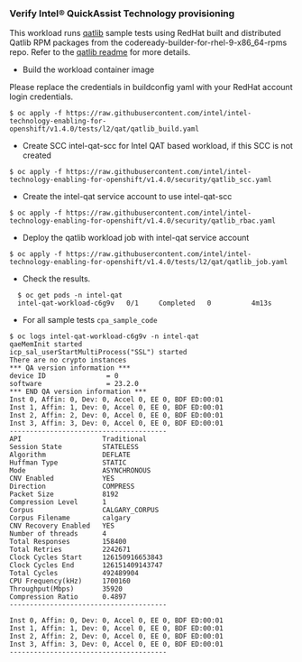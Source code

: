 ### Verify Intel® QuickAssist Technology provisioning
This workload runs [qatlib](https://github.com/intel/qatlib) sample tests using RedHat built and distributed Qatlib RPM packages from the codeready-builder-for-rhel-9-x86_64-rpms repo. Refer to the [qatlib readme](https://github.com/intel/qatlib/blob/main/INSTALL) for more details. 

*	Build the workload container image

Please replace the credentials in buildconfig yaml with your RedHat account login credentials. 

```
$ oc apply -f https://raw.githubusercontent.com/intel/intel-technology-enabling-for-openshift/v1.4.0/tests/l2/qat/qatlib_build.yaml 
```

* Create SCC intel-qat-scc for Intel QAT based workload, if this SCC is not created   
  
```
$ oc apply -f https://raw.githubusercontent.com/intel/intel-technology-enabling-for-openshift/v1.4.0/security/qatlib_scc.yaml
```
      
* Create the intel-qat service account to use intel-qat-scc
  
```
$ oc apply -f https://raw.githubusercontent.com/intel/intel-technology-enabling-for-openshift/v1.4.0/security/qatlib_rbac.yaml
```

* Deploy the qatlib workload job with intel-qat service account
  
```
$ oc apply -f https://raw.githubusercontent.com/intel/intel-technology-enabling-for-openshift/v1.4.0/tests/l2/qat/qatlib_job.yaml
```

* Check the results.
``` 
  $ oc get pods -n intel-qat
  intel-qat-workload-c6g9v   0/1     Completed   0          4m13s
```


* For all sample tests `cpa_sample_code` 

```
$ oc logs intel-qat-workload-c6g9v -n intel-qat
qaeMemInit started
icp_sal_userStartMultiProcess("SSL") started
There are no crypto instances
*** QA version information ***
device ID               = 0
software                = 23.2.0
*** END QA version information ***
Inst 0, Affin: 0, Dev: 0, Accel 0, EE 0, BDF ED:00:01
Inst 1, Affin: 1, Dev: 0, Accel 0, EE 0, BDF ED:00:01
Inst 2, Affin: 2, Dev: 0, Accel 0, EE 0, BDF ED:00:01
Inst 3, Affin: 3, Dev: 0, Accel 0, EE 0, BDF ED:00:01
---------------------------------------
API                    Traditional
Session State          STATELESS
Algorithm              DEFLATE
Huffman Type           STATIC
Mode                   ASYNCHRONOUS
CNV Enabled            YES
Direction              COMPRESS
Packet Size            8192
Compression Level      1
Corpus                 CALGARY_CORPUS
Corpus Filename        calgary
CNV Recovery Enabled   YES
Number of threads      4
Total Responses        158400
Total Retries          2242671
Clock Cycles Start     126150916653843
Clock Cycles End       126151409143747
Total Cycles           492489904
CPU Frequency(kHz)     1700160
Throughput(Mbps)       35920
Compression Ratio      0.4897
---------------------------------------

Inst 0, Affin: 0, Dev: 0, Accel 0, EE 0, BDF ED:00:01
Inst 1, Affin: 1, Dev: 0, Accel 0, EE 0, BDF ED:00:01
Inst 2, Affin: 2, Dev: 0, Accel 0, EE 0, BDF ED:00:01
Inst 3, Affin: 3, Dev: 0, Accel 0, EE 0, BDF ED:00:01
---------------------------------------
```
